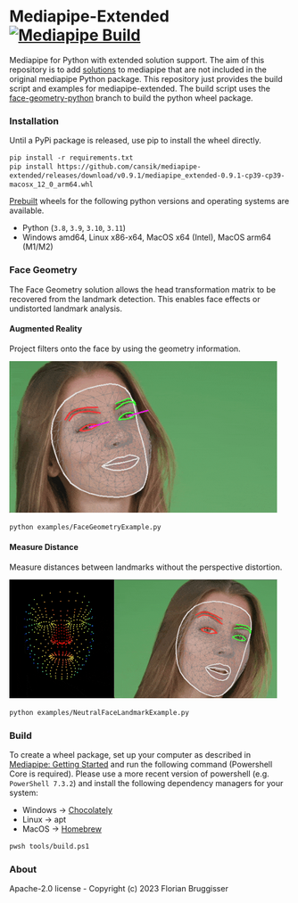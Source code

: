 # Mediapipe-Extended [![Mediapipe Build](https://github.com/cansik/mediapipe-extended/actions/workflows/build.yml/badge.svg)](https://github.com/cansik/mediapipe-extended/actions/workflows/build.yml)
Mediapipe for Python with extended solution support. The aim of this repository is to add [solutions](https://google.github.io/mediapipe/solutions/solutions.html) to mediapipe that are not included in the original mediapipe Python package.  This repository just provides the build script and examples for mediapipe-extended. The build script uses the [face-geometry-python](https://github.com/cansik/mediapipe/tree/face-geometry-python) branch to build the python wheel package.

### Installation
Until a PyPi package is released, use pip to install the wheel directly.

```
pip install -r requirements.txt
pip install https://github.com/cansik/mediapipe-extended/releases/download/v0.9.1/mediapipe_extended-0.9.1-cp39-cp39-macosx_12_0_arm64.whl
```

[Prebuilt](https://github.com/cansik/mediapipe-extended/releases/tag/v0.9.1) wheels for the following python versions and operating systems are available.

- Python (`3.8`, `3.9`, `3.10`, `3.11`)
- Windows amd64, Linux x86-x64, MacOS x64 (Intel), MacOS arm64 (M1/M2)

### Face Geometry
The Face Geometry solution allows the head transformation matrix to be recovered from the landmark detection. This enables face effects or undistorted landmark analysis.

#### Augmented Reality
Project filters onto the face by using the geometry information.

![Face Geometry Example](media/face-geometry-recording.gif)

```bash
python examples/FaceGeometryExample.py
```

#### Measure Distance
Measure distances between landmarks without the perspective distortion.

![Face Geometry Example](media/neutral-face.gif)

```bash
python examples/NeutralFaceLandmarkExample.py
```

### Build
To create a wheel package, set up your computer as described in [Mediapipe: Getting Started](https://google.github.io/mediapipe/getting_started/python.html#mediapipe-python-framework) and run the following command (Powershell Core is required). Please use a more recent version of powershell (e.g. `PowerShell 7.3.2`) and install the following dependency managers for your system:

- Windows -> [Chocolately](https://chocolatey.org/)
- Linux -> apt
- MacOS -> [Homebrew](https://brew.sh/)

```bash
pwsh tools/build.ps1
```

### About
Apache-2.0 license - Copyright (c) 2023 Florian Bruggisser
